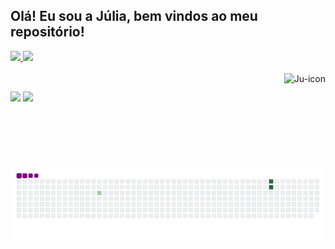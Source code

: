 ## Olá! Eu sou a Júlia, bem vindos ao meu repositório!

<div>
  <a href="https://github.com/jufaela">
  <img height="130em" src="https://github-readme-stats.vercel.app/api?username=jufaela&show_icons=true&theme=dracula&include_all_commits=true&count_private=true"/>
  <img height="130em" src="https://github-readme-stats.vercel.app/api/top-langs/?username=jufaela&layout=compact&langs_count=7&theme=dracula"/>
</div>
  
<div style="display: inline_block"><br>
  <img height="150em" align="right" alt="Ju-icon" src="https://i.picasion.com/pic91/4c8d8a58ab5b9dbda466e26fbfd405db.gif">
</div>
  
  ##
  
  <div> 
  <a href = "mailto:juliarafaelateixeiraandrade@gmail.com"><img src="https://img.shields.io/badge/-Gmail-%23333?style=for-the-badge&logo=gmail&logoColor=white" target="_blank"></a>
  <a href="https://www.linkedin.com/in/j%C3%BAlia-andrade-1195a121a/" target="_blank"><img src="https://img.shields.io/badge/-LinkedIn-%230077B5?style=for-the-badge&logo=linkedin&logoColor=white" target="_blank"></a> 
    
  ![snake gif](https://raw.githubusercontent.com/jufaela/jufaela/output/github-contribution-grid-snake.gif)
 </div>

